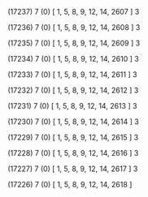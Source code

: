 (17237) 7 (0) [ 1, 5, 8, 9, 12, 14, 2607 ] 3 


(17236) 7 (0) [ 1, 5, 8, 9, 12, 14, 2608 ] 3 


(17235) 7 (0) [ 1, 5, 8, 9, 12, 14, 2609 ] 3 


(17234) 7 (0) [ 1, 5, 8, 9, 12, 14, 2610 ] 3 


(17233) 7 (0) [ 1, 5, 8, 9, 12, 14, 2611 ] 3 


(17232) 7 (0) [ 1, 5, 8, 9, 12, 14, 2612 ] 3 


(17231) 7 (0) [ 1, 5, 8, 9, 12, 14, 2613 ] 3 


(17230) 7 (0) [ 1, 5, 8, 9, 12, 14, 2614 ] 3 


(17229) 7 (0) [ 1, 5, 8, 9, 12, 14, 2615 ] 3 


(17228) 7 (0) [ 1, 5, 8, 9, 12, 14, 2616 ] 3 


(17227) 7 (0) [ 1, 5, 8, 9, 12, 14, 2617 ] 3 


(17226) 7 (0) [ 1, 5, 8, 9, 12, 14, 2618 ]  


